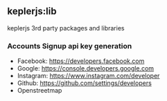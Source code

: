 ## keplerjs:lib

keplerjs 3rd party packages and libraries

### Accounts Signup api key generation

* Facebook: https://developers.facebook.com
* Google: https://console.developers.google.com
* Instagram: https://www.instagram.com/developer
* Github: https://github.com/settings/developers
* Openstreetmap